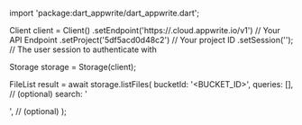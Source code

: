 import 'package:dart_appwrite/dart_appwrite.dart';

Client client = Client()
    .setEndpoint('https://<REGION>.cloud.appwrite.io/v1') // Your API Endpoint
    .setProject('5df5acd0d48c2') // Your project ID
    .setSession(''); // The user session to authenticate with

Storage storage = Storage(client);

FileList result = await storage.listFiles(
    bucketId: '<BUCKET_ID>',
    queries: [], // (optional)
    search: '<SEARCH>', // (optional)
);
